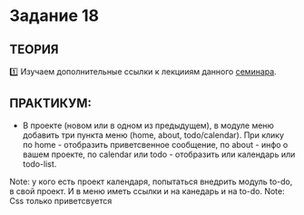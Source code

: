 # Задание 18
## ТЕОРИЯ

:one: Изучаем дополнительные ссылки к лекцииям данного [семинара](https://github.com/LisKorzun/learning-js__from-scratch-to-expert/blob/master/seminar_18/README.md).

## ПРАКТИКУМ:

* В проекте (новом или в одном из предыдущем), в модуле меню добавить три пункта меню (home, about, todo/calendar). При клику по home - отобразить приветсвенное сообщение, по about - инфо о вашем проекте, по calendar или todo - отобразить или календарь или todo-list.

Note: у кого есть проект календаря, попытаться внедрить модуль to-do, в свой проект. И в меню иметь ссылки и на канедарь и на to-do.
Note: Css только приветсвуется